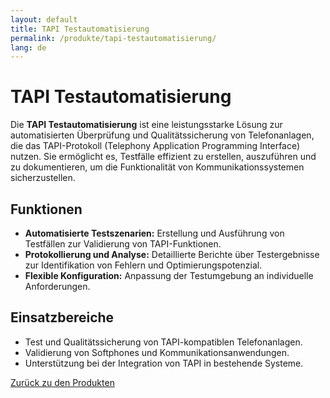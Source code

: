 ```yaml
---
layout: default
title: TAPI Testautomatisierung
permalink: /produkte/tapi-testautomatisierung/
lang: de
---
```


# TAPI Testautomatisierung

Die **TAPI Testautomatisierung** ist eine leistungsstarke Lösung zur automatisierten Überprüfung und Qualitätssicherung von Telefonanlagen, die das TAPI-Protokoll (Telephony Application Programming Interface) nutzen. Sie ermöglicht es, Testfälle effizient zu erstellen, auszuführen und zu dokumentieren, um die Funktionalität von Kommunikationssystemen sicherzustellen.

## Funktionen
- **Automatisierte Testszenarien:** Erstellung und Ausführung von Testfällen zur Validierung von TAPI-Funktionen.
- **Protokollierung und Analyse:** Detaillierte Berichte über Testergebnisse zur Identifikation von Fehlern und Optimierungspotenzial.
- **Flexible Konfiguration:** Anpassung der Testumgebung an individuelle Anforderungen.

## Einsatzbereiche
- Test und Qualitätssicherung von TAPI-kompatiblen Telefonanlagen.
- Validierung von Softphones und Kommunikationsanwendungen.
- Unterstützung bei der Integration von TAPI in bestehende Systeme.

[Zurück zu den Produkten](/de/produkte)
